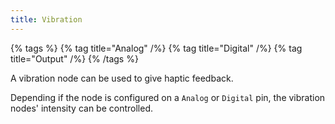 ```yaml
---
title: Vibration
---
```


{% tags %}
{% tag title="Analog" /%}
{% tag title="Digital" /%}
{% tag title="Output" /%}
{% /tags %}


A vibration node can be used to give haptic feedback.

Depending if the node is configured on a `Analog` or `Digital` pin, the vibration nodes' intensity can be controlled.
